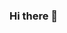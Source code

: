 ### Hi there 👋

<!--
**HelmiDev03/HelmiDev03** is a ✨ _special_ ✨ repository because its `README.md` (this file) appears on your GitHub profile.
- 🌱 I’m currently learning Docker
-->
